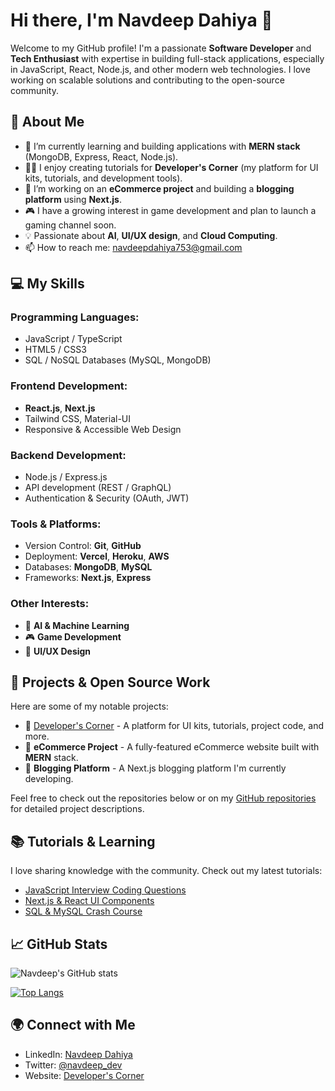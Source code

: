 # Hi there, I'm Navdeep Dahiya 👋

Welcome to my GitHub profile! I'm a passionate **Software Developer** and **Tech Enthusiast** with expertise in building full-stack applications, especially in JavaScript, React, Node.js, and other modern web technologies. I love working on scalable solutions and contributing to the open-source community.

## 🚀 About Me

- 🌱 I’m currently learning and building applications with **MERN stack** (MongoDB, Express, React, Node.js).
- 👨‍💻 I enjoy creating tutorials for **Developer's Corner** (my platform for UI kits, tutorials, and development tools).
- 🔭 I’m working on an **eCommerce project** and building a **blogging platform** using **Next.js**.
- 🎮 I have a growing interest in game development and plan to launch a gaming channel soon.
- 💡 Passionate about **AI**, **UI/UX design**, and **Cloud Computing**.
- 📫 How to reach me: [navdeepdahiya753@gmail.com](mailto:navdeepdahiya753@gmail.com)

## 💻 My Skills

### Programming Languages:
- JavaScript / TypeScript
- HTML5 / CSS3
- SQL / NoSQL Databases (MySQL, MongoDB)

### Frontend Development:
- **React.js**, **Next.js**
- Tailwind CSS, Material-UI
- Responsive & Accessible Web Design

### Backend Development:
- Node.js / Express.js
- API development (REST / GraphQL)
- Authentication & Security (OAuth, JWT)

### Tools & Platforms:
- Version Control: **Git**, **GitHub**
- Deployment: **Vercel**, **Heroku**, **AWS**
- Databases: **MongoDB**, **MySQL**
- Frameworks: **Next.js**, **Express**

### Other Interests:
- 🧠 **AI & Machine Learning**
- 🎮 **Game Development**
- 🎨 **UI/UX Design**

## 🔧 Projects & Open Source Work

Here are some of my notable projects:

- 🔗 [Developer's Corner](https://www.developerscorner.in) - A platform for UI kits, tutorials, project code, and more.
- 🛒 **eCommerce Project** - A fully-featured eCommerce website built with **MERN** stack.
- 📝 **Blogging Platform** - A Next.js blogging platform I'm currently developing.

Feel free to check out the repositories below or on my [GitHub repositories](https://github.com/yourusername?tab=repositories) for detailed project descriptions.

## 📚 Tutorials & Learning

I love sharing knowledge with the community. Check out my latest tutorials:

- [JavaScript Interview Coding Questions](https://www.youtube.com/channel/youryoutubechannel)
- [Next.js & React UI Components](https://www.developerscorner.in)
- [SQL & MySQL Crash Course](https://www.developerscorner.in/sql-tutorials)

## 📈 GitHub Stats

![Navdeep's GitHub stats](https://github-readme-stats.vercel.app/api?username=yourusername&show_icons=true&theme=radical)

[![Top Langs](https://github-readme-stats.vercel.app/api/top-langs/?username=yourusername&layout=compact&theme=radical)](https://github.com/yourusername?tab=repositories)

## 🌍 Connect with Me

- LinkedIn: [Navdeep Dahiya](https://linkedin.com/in/navdeep-dahiya-719016186/)
- Twitter: [@navdeep_dev](https://twitter.com/navdeep_dev)
- Website: [Developer's Corner](https://www.developerscorner.in)
